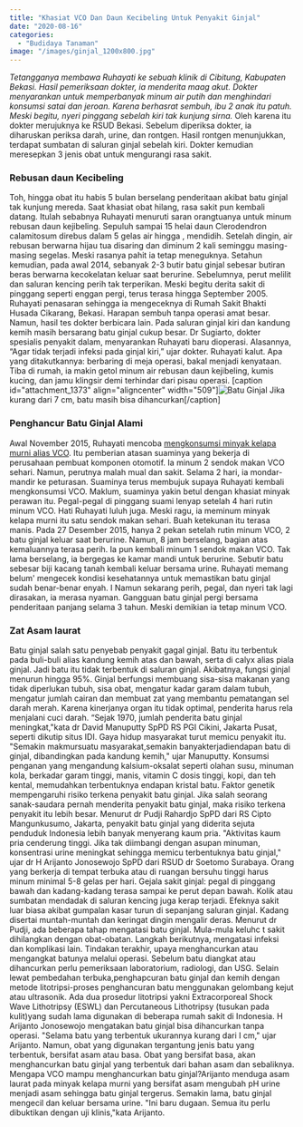 ```yaml
---
title: "Khasiat VCO Dan Daun Kecibeling Untuk Penyakit Ginjal"
date: "2020-08-16"
categories: 
  - "Budidaya Tanaman"
image: "/images/ginjal_1200x800.jpg"
---
```


_Tetangganya membawa Ruhayati ke sebuah klinik di Cibitung, Kabupaten Bekasi. Hasil pemeriksaan dokter, ia menderita maag akut. Dokter menyarankan untuk memperbanyak minum air putih dan menghindari konsumsi satai dan jeroan. Karena berhasrat sembuh, ibu 2 anak itu patuh. Meski begitu, nyeri pinggang sebelah kiri tak kunjung sirna._ Oleh karena itu dokter merujuknya ke RSUD Bekasi. Sebelum diperiksa dokter, ia diharuskan periksa darah, urine, dan rontgen. Hasil rontgen menunjukkan, terdapat sumbatan di saluran ginjal sebelah kiri. Dokter kemudian meresepkan 3 jenis obat untuk mengurangi rasa sakit.

### Rebusan daun Kecibeling

Toh, hingga obat itu habis 5 bulan berselang penderitaan akibat batu ginjal tak kunjung mereda. Saat khasiat obat hilang, rasa sakit pun kembali datang. Itulah sebabnya Ruhayati menuruti saran orangtuanya untuk minum rebusan daun kejibeling. Sepuluh sampai 15 helai daun Clerodendron calamitosum direbus dalam 5 gelas air hingga , mendidih. Setelah dingin, air rebusan berwarna hijau tua disaring dan diminum 2 kali seminggu masing-masing segelas. Meski rasanya pahit ia tetap meneguknya. Setahun kemudian, pada awal 2014, sebanyak 2-3 butir batu ginjal sebesar butiran beras berwarna kecokelatan keluar saat berurine. Sebelumnya, perut melilit dan saluran kencing perih tak terperikan. Meski begitu derita sakit di pinggang seperti enggan pergi, terus terasa hingga September 2005. Ruhayati penasaran sehingga ia mengeceknya di Rumah Sakit Bhakti Husada Cikarang, Bekasi. Harapan sembuh tanpa operasi amat besar. Namun, hasil tes dokter berbicara lain. Pada saluran ginjal kiri dan kandung kemih masih bersarang batu ginjal cukup besar. Dr Sugiarto, dokter spesialis penyakit dalam, menyarankan Ruhayati baru dioperasi. Alasannya, “Agar tidak terjadi infeksi pada ginjal kiri,” ujar dokter. Ruhayati kalut. Apa yang ditakutkannya: berbaring di meja operasi, bakal menjadi kenyataan. Tiba di rumah, ia makin getol minum air rebusan daun kejibeling, kumis kucing, dan jamu klingsir demi terhindar dari pisau operasi. \[caption id="attachment\_1373" align="aligncenter" width="509"\]![Batu Ginjal](/images/asam-laurat_.jpg) Jika kurang dari 7 cm, batu masih bisa dihancurkan\[/caption\]

### Penghancur Batu Ginjal Alami

Awal November 2015, Ruhayati mencoba [mengkonsumsi minyak kelapa murni alias VCO](http://localhost/mitra/manfaat-virgin-coconut-oil-untuk.html). Itu pemberian atasan suaminya yang bekerja di perusahaan pembuat komponen otomotif. Ia minum 2 sendok makan VCO sehari. Namun, perutnya malah mual dan sakit. Selama 2 hari, ia mondar-mandir ke peturasan. Suaminya terus membujuk supaya Ruhayati kembali mengkonsumsi VCO. Maklum, suaminya yakin betul dengan khasiat minyak perawan itu. Pegal-pegal di pinggang suami lenyap setelah 4 hari rutin minum VCO. Hati Ruhayati luluh juga. Meski ragu, ia meminum minyak kelapa murni itu satu sendok makan sehari. Buah ketekunan itu terasa manis. Pada 27 Desember 2015, hanya 2 pekan setelah rutin minum VCO, 2 batu ginjal keluar saat berurine. Namun, 8 jam berselang, bagian atas kemaluannya terasa perih. Ia pun kembali minum 1 sendok makan VCO. Tak lama berselang, ia bergegas ke kamar mandi untuk berurine. Sebutir batu sebesar biji kacang tanah kembali keluar bersama urine. Ruhayati memang belum' mengecek kondisi kesehatannya untuk memastikan batu ginjal sudah benar-benar enyah. I Namun sekarang perih, pegal, dan nyeri tak lagi dirasakan, ia merasa nyaman. Gangguan batu ginjal pergi bersama penderitaan panjang selama 3 tahun. Meski demikian ia tetap minum VCO.

### Zat Asam laurat

Batu ginjal salah satu penyebab penyakit gagal ginjal. Batu itu terbentuk pada buli-buli alias kandung kemih atas dan bawah, serta di calyx alias piala ginjal. Jadi batu itu tidak terbentuk di saluran ginjal. Akibatnya, fungsi ginjal menurun hingga 95%. Ginjal berfungsi membuang sisa-sisa makanan yang tidak diperlukan tubuh, sisa obat, mengatur kadar garam dalam tubuh, mengatur jumlah cairan dan membuat zat yang membantu pematangan sel darah merah. Karena kinerjanya organ itu tidak optimal, penderita harus rela menjalani cuci darah. “Sejak 1970, jumlah penderita batu ginjal meningkat,"kata dr David Manuputty SpPD RS PGI Cikini, Jakarta Pusat, seperti dikutip situs IDI. Gaya hidup masyarakat turut memicu penyakit itu. "Semakin makmursuatu masyarakat,semakin banyakterjadiendapan batu di ginjal, dibandingkan pada kandung kemih," ujar Manuputty. Konsumsi penganan yang mengandung kalsium-oksalat seperti olahan susu, minuman kola, berkadar garam tinggi, manis, vitamin C dosis tinggi, kopi, dan teh kental, memudahkan terbentuknya endapan kristal batu. Faktor genetik mempengaruhi risiko terkena penyakit batu ginjal. Jika salah seorang sanak-saudara pernah menderita penyakit batu ginjal, maka risiko terkena penyakit itu lebih besar. Menurut dr Pudji Rahardjo SpPD dari RS Cipto Mangunkusumo, Jakarta, penyakit batu ginjal yang diderita sejuta penduduk Indonesia lebih banyak menyerang kaum pria. "Aktivitas kaum pria cenderung tinggi. Jika tak diimbangi dengan asupan minuman, konsentrasi urine meningkat sehingga memicu terbentuknya batu ginjal," ujar dr H Arijanto Jonosewojo SpPD dari RSUD dr Soetomo Surabaya. Orang yang berkerja di tempat terbuka atau di ruangan bersuhu tinggi harus minum minimal 5-8 gelas per hari. Gejala sakit ginjal: pegal di pinggang bawah dan kadang-kadang terasa sampai ke perut depan bawah. Kolik atau sumbatan mendadak di saluran kencing juga kerap terjadi. Efeknya sakit luar biasa akibat gumpalan kasar turun di sepanjang saluran ginjal. Kadang disertai muntah-muntah dan keringat dingin mengalir deras. Menurut dr Pudji, ada beberapa tahap mengatasi batu ginjal. Mula-mula keluhc t sakit dihilangkan dengan obat-obatan. Langkah berikutnya, mengatasi infeksi dan komplikasi lain. Tindakan terakhir, upaya menghancurkan atau mengangkat batunya melalui operasi. Sebelum batu diangkat atau dihancurkan perlu pemeriksaan laboratorium, radiologi, dan USG. Selain lewat pembedahan terbuka,penghapcuran batu ginjal dan kemih dengan metode litotripsi-proses penghancuran batu menggunakan gelombang kejut atau ultrasonik. Ada dua prosedur litotripsi yakni Extracorporeal Shock Wave Lithotripsy (ESWL) dan Percutaneous Lithotripsy (tusukan pada kulit)yang sudah lama digunakan di beberapa rumah sakit di Indonesia. H Arijanto Jonosewojo mengatakan batu ginjal bisa dihancurkan tanpa operasi. "Selama batu yang terbentuk ukurannya kurang dari I cm," ujar Arijanto. Namun, obat yang digunakan tergantung jenis batu yang terbentuk, bersifat asam atau basa. Obat yang bersifat basa, akan menghancurkan batu ginjal yang terbentuk dari bahan asam dan sebaliknya. Mengapa VCO mampu menghancurkan batu ginjal?Arijanto menduga asam laurat pada minyak kelapa murni yang bersifat asam mengubah pH urine menjadi asam sehingga batu ginjal tergerus. Semakin lama, batu ginjal mengecil dan keluar bersama urine. "Ini baru dugaan. Semua itu perlu dibuktikan dengan uji klinis,"kata Arijanto.
